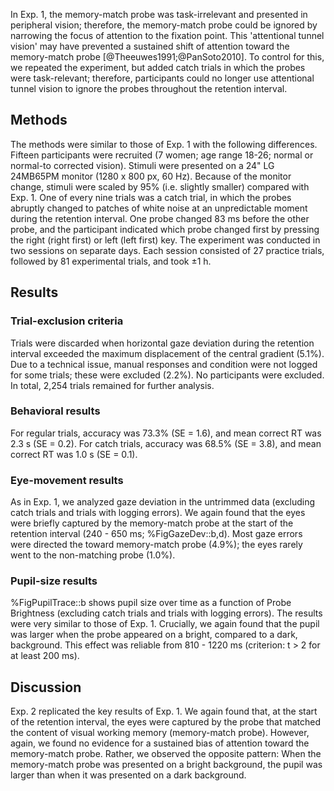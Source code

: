 In Exp. 1, the memory-match probe was task-irrelevant and presented in peripheral vision; therefore, the memory-match probe could be ignored by narrowing the focus of attention to the fixation point. This 'attentional tunnel vision' may have prevented a sustained shift of attention toward the memory-match probe [@Theeuwes1991;@PanSoto2010]. To control for this, we repeated the experiment, but added catch trials in which the probes were task-relevant; therefore, participants could no longer use attentional tunnel vision to ignore the probes throughout the retention interval.

## Methods

The methods were similar to those of Exp. 1 with the following differences. Fifteen participants were recruited (7 women; age range 18-26; normal or normal-to corrected vision). Stimuli were presented on a 24" LG 24MB65PM monitor (1280 x 800 px, 60 Hz). Because of the monitor change, stimuli were scaled by 95% (i.e. slightly smaller) compared with Exp. 1. One of every nine trials was a catch trial, in which the probes abruptly changed to patches of white noise at an unpredictable moment during the retention interval. One probe changed 83 ms before the other probe, and the participant indicated which probe changed first by pressing the right (right first) or left (left first) key. The experiment was conducted in two sessions on separate days. Each session consisted of 27 practice trials, followed by 81 experimental trials, and took ±1 h.

## Results

### Trial-exclusion criteria

Trials were discarded when horizontal gaze deviation during the retention interval exceeded the maximum displacement of the central gradient (5.1%). Due to a technical issue, manual responses and condition were not logged for some trials; these were excluded (2.2%). No participants were excluded. In total, 2,254 trials remained for further analysis.

### Behavioral results

For regular trials, accuracy was 73.3% (SE = 1.6), and mean correct RT was 2.3 s (SE = 0.2). For catch trials, accuracy was 68.5% (SE = 3.8), and mean correct RT was 1.0 s (SE = 0.1).

### Eye-movement results

As in Exp. 1, we analyzed gaze deviation in the untrimmed data (excluding catch trials and trials with logging errors). We again found that the eyes were briefly captured by the memory-match probe at the start of the retention interval (240 - 650 ms; %FigGazeDev::b,d). Most gaze errors were directed the toward memory-match probe (4.9%); the eyes rarely went to the non-matching probe (1.0%).

### Pupil-size results

%FigPupilTrace::b shows pupil size over time as a function of Probe Brightness (excluding catch trials and trials with logging errors). The results were very similar to those of Exp. 1. Crucially, we again found that the pupil was larger when the probe appeared on a bright, compared to a dark, background. This effect was reliable from 810 - 1220 ms (criterion: t > 2 for at least 200 ms).

## Discussion

Exp. 2 replicated the key results of Exp. 1. We again found that, at the start of the retention interval, the eyes were captured by the probe that matched the content of visual working memory (memory-match probe). However, again, we found no evidence for a sustained bias of attention toward the memory-match probe. Rather, we observed the opposite pattern: When the memory-match probe was presented on a bright background, the pupil was larger than when it was presented on a dark background.
